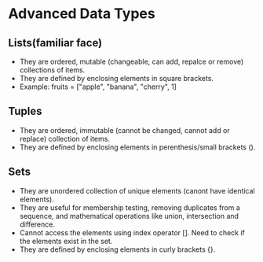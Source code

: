 # Advanced Data Types

## Lists(familiar face)
- They are ordered, mutable (changeable, can add, repalce or remove) collections of items. 
- They are defined by enclosing elements in square brackets.
- Example: fruits = ["apple", "banana", "cherry", 1]

## Tuples
- They are ordered, immutable (cannot be changed, cannot add or replace) collection of items.
- They are defined by enclosing elements in perenthesis/small brackets ().

## Sets
- They are unordered collection of unique elements (canont have identical elements).
- They are useful for membership testing, removing duplicates from a sequence, and mathematical operations like union, intersection and difference.
- Cannot access the elements using index operator []. Need to check if the elements exist in the set.
- They are defined by enclosing elements in curly brackets {}.


